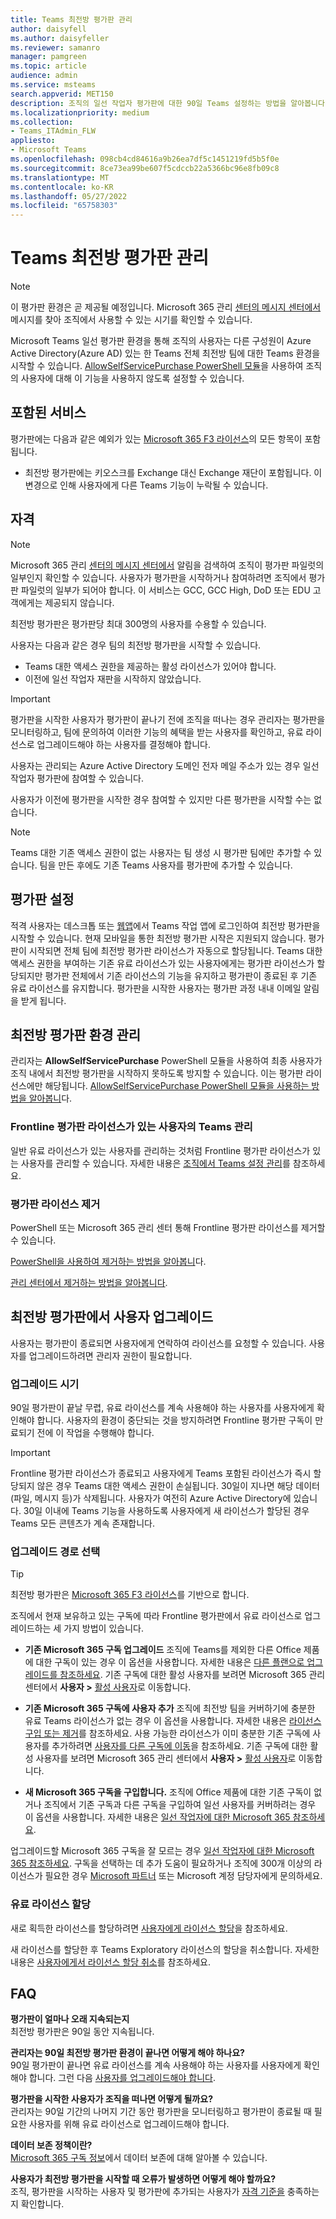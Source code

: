 ```yaml
---
title: Teams 최전방 평가판 관리
author: daisyfell
ms.author: daisyfeller
ms.reviewer: samanro
manager: pamgreen
ms.topic: article
audience: admin
ms.service: msteams
search.appverid: MET150
description: 조직의 일선 작업자 평가판에 대한 90일 Teams 설정하는 방법을 알아봅니다.
ms.localizationpriority: medium
ms.collection:
- Teams_ITAdmin_FLW
appliesto:
- Microsoft Teams
ms.openlocfilehash: 098cb4cd84616a9b26ea7df5c1451219fd5b5f0e
ms.sourcegitcommit: 8ce73ea99be607f5cdccb22a5366bc96e8fb09c8
ms.translationtype: MT
ms.contentlocale: ko-KR
ms.lasthandoff: 05/27/2022
ms.locfileid: "65758303"
---
```

# <a name="manage-the-frontline-trial-in-teams"></a>Teams 최전방 평가판 관리

> [!NOTE]
> 이 평가판 환경은 곧 제공될 예정입니다. Microsoft 365 관리 [센터의 메시지 센터에서](https://go.microsoft.com/fwlink/p/?linkid=2070717) 메시지를 찾아 조직에서 사용할 수 있는 시기를 확인할 수 있습니다.

Microsoft Teams 일선 평가판 환경을 통해 조직의 사용자는 다른 구성원이 Azure Active Directory(Azure AD) 있는 한 Teams 전체 최전방 팀에 대한 Teams 환경을 시작할 수 있습니다. [AllowSelfServicePurchase PowerShell 모듈](/microsoft-365/commerce/subscriptions/allowselfservicepurchase-powershell)을 사용하여 조직의 사용자에 대해 이 기능을 사용하지 않도록 설정할 수 있습니다.

## <a name="what-services-are-included"></a>포함된 서비스

평가판에는 다음과 같은 예외가 있는 [Microsoft 365 F3 라이선스](https://www.microsoft.com/microsoft-365/enterprise/f3)의 모든 항목이 포함됩니다.

- 최전방 평가판에는 키오스크를 Exchange 대신 Exchange 재단이 포함됩니다. 이 변경으로 인해 사용자에게 다른 Teams 기능이 누락될 수 있습니다.

## <a name="eligibility"></a>자격

> [!NOTE]
> Microsoft 365 관리 [센터의 메시지 센터에서](https://go.microsoft.com/fwlink/p/?linkid=2070717) 알림을 검색하여 조직이 평가판 파일럿의 일부인지 확인할 수 있습니다. 사용자가 평가판을 시작하거나 참여하려면 조직에서 평가판 파일럿의 일부가 되어야 합니다. 이 서비스는 GCC, GCC High, DoD 또는 EDU 고객에게는 제공되지 않습니다.

최전방 평가판은 평가판당 최대 300명의 사용자를 수용할 수 있습니다.

사용자는 다음과 같은 경우 팀의 최전방 평가판을 시작할 수 있습니다.

- Teams 대한 액세스 권한을 제공하는 활성 라이선스가 있어야 합니다.
- 이전에 일선 작업자 재판을 시작하지 않았습니다.

> [!IMPORTANT]
> 평가판을 시작한 사용자가 평가판이 끝나기 전에 조직을 떠나는 경우 관리자는 평가판을 모니터링하고, 팀에 문의하여 이러한 기능의 혜택을 받는 사용자를 확인하고, 유료 라이선스로 업그레이드해야 하는 사용자를 결정해야 합니다.

사용자는 관리되는 Azure Active Directory 도메인 전자 메일 주소가 있는 경우 일선 작업자 평가판에 참여할 수 있습니다.

사용자가 이전에 평가판을 시작한 경우 참여할 수 있지만 다른 평가판을 시작할 수는 없습니다.

> [!NOTE]
> Teams 대한 기존 액세스 권한이 없는 사용자는 팀 생성 시 평가판 팀에만 추가할 수 있습니다. 팀을 만든 후에도 기존 Teams 사용자를 평가판에 추가할 수 있습니다.

## <a name="set-up-the-trial"></a>평가판 설정

적격 사용자는 데스크톱 또는 [웹앱](https://teams.microsoft.com/_#/apps/com.microsoft.teamspace.tab.planner/sections/mytasks)에서 Teams 작업 앱에 로그인하여 최전방 평가판을 시작할 수 있습니다. 현재 모바일을 통한 최전방 평가판 시작은 지원되지 않습니다. 평가판이 시작되면 전체 팀에 최전방 평가판 라이선스가 자동으로 할당됩니다. Teams 대한 액세스 권한을 부여하는 기존 유료 라이선스가 있는 사용자에게는 평가판 라이선스가 할당되지만 평가판 전체에서 기존 라이선스의 기능을 유지하고 평가판이 종료된 후 기존 유료 라이선스를 유지합니다. 평가판을 시작한 사용자는 평가판 과정 내내 이메일 알림을 받게 됩니다.

## <a name="manage-the-frontline-trials-experience"></a>최전방 평가판 환경 관리

관리자는 **AllowSelfServicePurchase** PowerShell 모듈을 사용하여 최종 사용자가 조직 내에서 최전방 평가판을 시작하지 못하도록 방지할 수 있습니다. 이는 평가판 라이선스에만 해당됩니다. [AllowSelfServicePurchase PowerShell 모듈을 사용하는 방법을 알아봅니](/microsoft-365/commerce/subscriptions/allowselfservicepurchase-powershell)다.

### <a name="manage-teams-for-users-who-have-the-frontline-trial-license"></a>Frontline 평가판 라이선스가 있는 사용자의 Teams 관리

일반 유료 라이선스가 있는 사용자를 관리하는 것처럼 Frontline 평가판 라이선스가 있는 사용자를 관리할 수 있습니다. 자세한 내용은 [조직에서 Teams 설정 관리](/microsoftteams/manage-teams-overview)를 참조하세요.

### <a name="remove-a-trial-license"></a>평가판 라이선스 제거

PowerShell 또는 Microsoft 365 관리 센터 통해 Frontline 평가판 라이선스를 제거할 수 있습니다.

[PowerShell을 사용하여 제거하는 방법을 알아봅니](/office365/enterprise/powershell/remove-licenses-from-user-accounts-with-office-365-powershell)다.

[관리 센터에서 제거하는 방법을 알아봅니다](/microsoft-365/admin/add-users/delete-a-user).

## <a name="upgrade-users-from-frontline-trial"></a>최전방 평가판에서 사용자 업그레이드

사용자는 평가판이 종료되면 사용자에게 연락하여 라이선스를 요청할 수 있습니다. 사용자를 업그레이드하려면 관리자 권한이 필요합니다.

### <a name="when-to-upgrade"></a>업그레이드 시기

90일 평가판이 끝날 무렵, 유료 라이선스를 계속 사용해야 하는 사용자를 사용자에게 확인해야 합니다. 사용자의 환경이 중단되는 것을 방지하려면 Frontline 평가판 구독이 만료되기 전에 이 작업을 수행해야 합니다.

> [!IMPORTANT]
> Frontline 평가판 라이선스가 종료되고 사용자에게 Teams 포함된 라이선스가 즉시 할당되지 않은 경우 Teams 대한 액세스 권한이 손실됩니다. 30일이 지나면 해당 데이터(파일, 메시지 등)가 삭제됩니다. 사용자가 여전히 Azure Active Directory에 있습니다. 30일 이내에 Teams 기능을 사용하도록 사용자에게 새 라이선스가 할당된 경우 Teams 모든 콘텐츠가 계속 존재합니다.

### <a name="choose-an-upgrade-path"></a>업그레이드 경로 선택

> [!TIP]
> 최전방 평가판은 [Microsoft 365 F3 라이선스](https://www.microsoft.com/microsoft-365/enterprise/f3)를 기반으로 합니다.

조직에서 현재 보유하고 있는 구독에 따라 Frontline 평가판에서 유료 라이선스로 업그레이드하는 세 가지 방법이 있습니다.

- **기존 Microsoft 365 구독 업그레이드** 조직에 Teams를 제외한 다른 Office 제품에 대한 구독이 있는 경우 이 옵션을 사용합니다. 자세한 내용은 [다른 플랜으로 업그레이드를 참조하세요](/microsoft-365/commerce/subscriptions/upgrade-to-different-plan). 기존 구독에 대한 활성 사용자를 보려면 Microsoft 365 관리 센터에서 **사용자 >** [활성 사용자](https://go.microsoft.com/fwlink/p/?linkid=834822)로 이동합니다.

- **기존 Microsoft 365 구독에 사용자 추가** 조직에 최전방 팀을 커버하기에 충분한 유료 Teams 라이선스가 없는 경우 이 옵션을 사용합니다. 자세한 내용은 [라이선스 구입 또는 제거](/microsoft-365/commerce/licenses/buy-licenses)를 참조하세요. 사용 가능한 라이선스가 이미 충분한 기존 구독에 사용자를 추가하려면 [사용자를 다른 구독에 이동](/microsoft-365/commerce/subscriptions/move-users-different-subscription)을 참조하세요. 기존 구독에 대한 활성 사용자를 보려면 Microsoft 365 관리 센터에서 **사용자 >** [활성 사용자](https://go.microsoft.com/fwlink/p/?linkid=834822)로 이동합니다.

- **새 Microsoft 365 구독을 구입합니다.** 조직에 Office 제품에 대한 기존 구독이 없거나 조직에서 기존 구독과 다른 구독을 구입하여 일선 사용자를 커버하려는 경우 이 옵션을 사용합니다. 자세한 내용은 [일선 작업자에 대한 Microsoft 365 참조하세요](https://www.microsoft.com/microsoft-365/enterprise/frontline).

업그레이드할 Microsoft 365 구독을 잘 모르는 경우 [일선 작업자에 대한 Microsoft 365 참조하세요](https://www.microsoft.com/microsoft-365/enterprise/frontline). 구독을 선택하는 데 추가 도움이 필요하거나 조직에 300개 이상의 라이선스가 필요한 경우 [Microsoft 파트너](https://www.microsoft.com/solution-providers/home) 또는 Microsoft 계정 담당자에게 문의하세요.

### <a name="assign-paid-licenses"></a>유료 라이선스 할당

새로 획득한 라이선스를 할당하려면 [사용자에게 라이선스 할당](/microsoft-365/admin/manage/assign-licenses-to-users)을 참조하세요.  

새 라이선스를 할당한 후 Teams Exploratory 라이선스의 할당을 취소합니다. 자세한 내용은 [사용자에게서 라이선스 할당 취소](/microsoft-365/admin/manage/remove-licenses-from-users)를 참조하세요.

## <a name="faq"></a>FAQ

**평가판이 얼마나 오래 지속되는지** <br>
최전방 평가판은 90일 동안 지속됩니다.

**관리자는 90일 최전방 평가판 환경이 끝나면 어떻게 해야 하나요?** <br>
90일 평가판이 끝나면 유료 라이선스를 계속 사용해야 하는 사용자를 사용자에게 확인해야 합니다. 그런 다음 [사용자를 업그레이드해야 합니다](#upgrade-users-from-frontline-trial).

**평가판을 시작한 사용자가 조직을 떠나면 어떻게 될까요?** <br>
관리자는 90일 기간의 나머지 기간 동안 평가판을 모니터링하고 평가판이 종료될 때 필요한 사용자를 위해 유료 라이선스로 업그레이드해야 합니다.

**데이터 보존 정책이란?** <br>
[Microsoft 365 구독 정보](/microsoft-365/commerce/subscriptions/what-if-my-subscription-expires?)에서 데이터 보존에 대해 알아볼 수 있습니다.

**사용자가 최전방 평가판을 시작할 때 오류가 발생하면 어떻게 해야 할까요?** <br>
조직, 평가판을 시작하는 사용자 및 평가판에 추가되는 사용자가 [자격 기준을](#eligibility) 충족하는지 확인합니다.